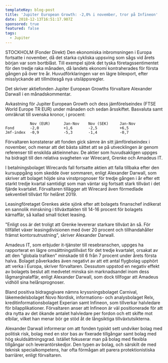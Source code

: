 ```yaml
---
templateKey: blog-post
title: 'Jupiter European Growth: -2,0% i november, tror på Infineon'
date: 2018-12-13T16:51:17.907Z
sponsored: true
featured: false
tags:
  - Jupiter
---
```

STOCKHOLM (Fonder Direkt) Den ekonomiska inbromsningen i Europa fortsatte i november, då det starka cykliska uppsving som sågs vid årets början var som bortblåst. Till exempel sjönk det tyska företagssentimentet för den tredje raka månaden, då landets ekonomi kontraherades för första gången på över tre år. Huvudförklaringen var en lägre bilexport, efter misslyckande att tillmötesgå nya utsläppsregler.


Det skriver aktiefonden Jupiter European Growths förvaltare Alexander Darwall i en månadskommentar.


Avkastning för Jupiter European Growth och dess jämförelseindex (FTSE World Europe TR EUR) under månaden och sedan årsskiftet. Basvaluta samt omräknat till svenska kronor, i procent:

```
           Nov (EUR)      Jan-Nov    Nov (SEK)     Jan-Nov            
Fond       -2,0           +1,6       -2,5          +6,5          
Jmf-index  -0,9           -5,3       -1,4          -0,7          
```
Förvaltaren konstaterar att fonden gick sämre än sitt jämförelseindex i november, och menar att det bästa sättet att se på utvecklingen är genom referenser till enskilda aktieinnehav. De aktier som huvudsakligen uppges ha bidragit till den relativa svagheten var Wirecard, Grenke och Amadeus IT.


I betalningsbolaget Wirecards fall fortsatte aktien att falla tillbaka efter den kursuppgång som skedde över sommaren, enligt Alexander Darwall, som skriver att bolaget höjde sina vinstprognoser för tredje gången i år efter ett starkt tredje kvartal samtidigt som man väntar sig fortsatt stark tillväxt i det fjärde kvartalet. Förvaltaren tillägger att Wirecard även förmedlade sekventiell tillväxt för helåret 2019.


Leasingföretaget Grenkes aktie sjönk efter att bolagets finanschef indikerat en sannolik minskning i tillväxttakten till 14-16 procent för bolagets kärnaffär, så kallad small ticket leasing.


"Enligt oss är det troligt att Grenke levererar starkare tillväxt än så. För tillfället växer leasingdivisionen med över 20 procent och tillhandahåller främst kontorsutrustning", skriver Alexander Darwall.


Amadeus IT, som erbjuder it-tjänster till resebranschen, uppges ha rapporterat en lägre omsättningstillväxt för det tredje kvartalet, orsakat av att den "globala trafiken" minskade till 6 från 7 procent under årets första halva. Bolaget påverkades även negativt av att ett antal flygbolag upphört att verka i Europa, skriver förvaltaren. Dessutom uppstod en negativ effekt av bolagets beslut att medvetet minska sin marknadsandel inom dess lågmarginalaffär, enligt Alexander Darwall, som dock tillfogar att Amadeus vidhöll sina helårsprognoser.


Bland positiva bidragsgivare nämns kryssningsbolaget Carnival, läkemedelsbolaget Novo Nordisk, informations- och analysbolaget Relx, kreditinformationsbolaget Experian samt Infineon, som tillverkar halvledare för bilapplikationer. Förvaltaren anser att Infineon är väl positionerade för att dra nytta av det ökande antalet halvledare per fordon och ett skifte mot elbilar, vilket han menar bör ge stöd åt de långsiktiga tillväxtutsikterna.


Alexander Darwall informerar om att fonden typiskt sett undviker bolag med politisk risk, bolag med en stor bas av fixerade tillgångar samt bolag med hög skuldsättningsgrad. Istället fokuserar man på bolag med flexibla tillgångar och leverantörskedjor. Den typen av bolag, och särskilt de med teknisk specialkompetens, har ofta förmågan att parera protektionistiska barriärer, enligt förvaltaren.
